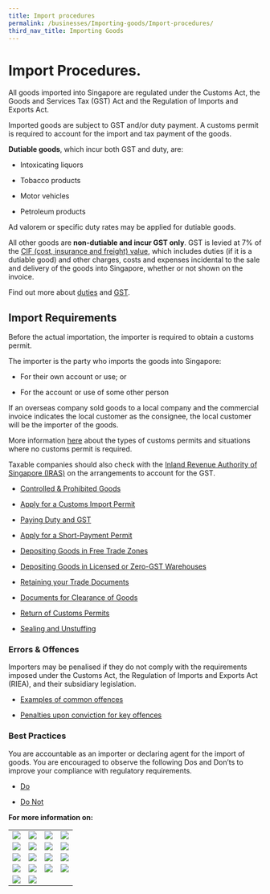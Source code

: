 ```yaml
---
title: Import procedures
permalink: /businesses/Importing-goods/Import-procedures/
third_nav_title: Importing Goods
---
```



# Import Procedures.

All goods imported into Singapore are regulated under the Customs Act, the Goods and Services Tax (GST) Act and the Regulation of Imports and Exports Act.

Imported goods are subject to GST and/or duty payment. A customs permit is required to account for the import and tax payment of the goods.

**Dutiable goods**, which incur both GST and duty, are:

-   Intoxicating liquors
    
-   Tobacco products
    
-   Motor vehicles
    
-   Petroleum products
    

Ad valorem or specific duty rates may be applied for dutiable goods.

All other goods are **non-dutiable and incur GST only**. GST is levied at 7% of the [CIF (cost, insurance and freight) value](https://www.customs.gov.sg/businesses/valuation-duties-taxes--fees/establishing-customs-value-for-imports/establishing-the-customs-value#CIF), which includes duties (if it is a dutiable good) and other charges, costs and expenses incidental to the sale and delivery of the goods into Singapore, whether or not shown on the invoice.

Find out more about [duties](https://www.customs.gov.sg/businesses/valuation-duties-taxes--fees/duties-and-dutiable-goods) and [GST](https://www.customs.gov.sg/businesses/valuation-duties-taxes--fees/goods-and-services-tax-gst).

## Import Requirements

Before the actual importation, the importer is required to obtain a customs permit.

The importer is the party who imports the goods into Singapore:

-   For their own account or use; or
    
-   For the account or use of some other person
    

If an overseas company sold goods to a local company and the commercial invoice indicates the local customer as the consignee, the local customer will be the importer of the goods.

More information [here](https://www.customs.gov.sg/businesses/importing-goods/import-procedures/types-of-import-permits) about the types of customs permits and situations where no customs permit is required.

Taxable companies should also check with the [Inland Revenue Authority of Singapore (IRAS)](http://www.iras.gov.sg/) on the arrangements to account for the GST.

-   [Controlled & Prohibited Goods](https://www.customs.gov.sg/businesses/importing-goods/import-procedures#item-heading-898a69d8-8e78-44d2-8ee2-87041946b930)
    
-   [Apply for a Customs Import Permit](https://www.customs.gov.sg/businesses/importing-goods/import-procedures#item-heading-c578e2d1-2bca-4d0b-a2bd-9b64de126a2b)
    
-   [Paying Duty and GST](https://www.customs.gov.sg/businesses/importing-goods/import-procedures#item-heading-67f87b0e-0b61-493b-96fd-bd74751245f1)
    
-   [Apply for a Short-Payment Permit](https://www.customs.gov.sg/businesses/importing-goods/import-procedures#item-heading-59d7db6c-1fe4-494a-90ec-afd5d4c54b90)
    
-   [Depositing Goods in Free Trade Zones](https://www.customs.gov.sg/businesses/importing-goods/import-procedures#item-heading-891c760d-7388-4799-bb05-0a8eb371f7ae)
    
-   [Depositing Goods in Licensed or Zero-GST Warehouses](https://www.customs.gov.sg/businesses/importing-goods/import-procedures#item-heading-25b4d8c4-af06-42a2-88c2-851ff8fb4825)
    
-   [Retaining your Trade Documents](https://www.customs.gov.sg/businesses/importing-goods/import-procedures#item-heading-080ecec3-4848-4f18-bcb9-85bf9d8a5cf5)
    
-   [Documents for Clearance of Goods](https://www.customs.gov.sg/businesses/importing-goods/import-procedures#item-heading-8fe9bf78-8660-4c8b-bc7a-28749e2d9818)
    
-   [Return of Customs Permits](https://www.customs.gov.sg/businesses/importing-goods/import-procedures#item-heading-1065f548-1e05-45fa-a822-4174ed98ea22)
    
-   [Sealing and Unstuffing](https://www.customs.gov.sg/businesses/importing-goods/import-procedures#item-heading-dedfa89c-626d-429e-979b-396a58ac2278)
    

### Errors & Offences

Importers may be penalised if they do not comply with the requirements imposed under the Customs Act, the Regulation of Imports and Exports Act (RIEA), and their subsidiary legislation.

-   [Examples of common offences](https://www.customs.gov.sg/businesses/importing-goods/import-procedures#item-heading-2bb4b9b7-75d1-4ad8-9822-39995927d43a)
    
-   [Penalties upon conviction for key offences](https://www.customs.gov.sg/businesses/importing-goods/import-procedures#item-heading-53fb92b5-d454-4966-b3da-f8db3e1b6209)
    

### Best Practices

You are accountable as an importer or declaring agent for the import of goods. You are encouraged to observe the following Dos and Don’ts to improve your compliance with regulatory requirements.

-   [Do](https://www.customs.gov.sg/businesses/importing-goods/import-procedures#item-heading-4e4371fb-60fd-4833-9b6f-d3872a1db570)
    
-   [Do Not](https://www.customs.gov.sg/businesses/importing-goods/import-procedures#item-heading-0af99a9a-7749-4e30-b287-a397224d2fa7)

**For more information on:**

|  |  |  |  |
|--|--|--|--|
| [![](https://lh3.googleusercontent.com/KzGRLcYiCL6BDEPQv1V_C55bMrG2ps2bKCFOhr8s5681Es5vNK6jXlpteHxmlhs9nwfj-6zlQiE5C45SrOUJDSE-X7UleqYXgGR6BF4yTtWQhgj6THdFBSPRUApyeXM9Z8AUWDMW15lcMR1x4A)](https://www.customs.gov.sg/businesses/importing-goods/import-procedures/hand-carried-temporary-imported-goods)  |  [![](https://lh5.googleusercontent.com/QMstxJljD3BfzcoexzQYRLb3z_6rsuvaEpv-bnkPz-9NFmHDBU3UyXXu91Khozv2CxbbOqhPNnP-P9bQcnGtzPF1-jRLrPRy4bv6gJ-ANdNFQ6N-kj6-uR1R2dcDFbsKNXidi1N86SJ2410n6Q)](https://www.customs.gov.sg/businesses/importing-goods/import-procedures/types-of-import-permits) | [![](https://lh6.googleusercontent.com/S9rSYD-dzdeondzIKecvNLjZrZh6QRPusGB3kW7A1V84xAMKgh3cRp6yYIl__KuvcJXY2BaCZtp1XD560U7rqym2LB0nt6lwL_sP9dAO_8PcqwCfs9EM9hP-VW1Mk4zU_mkrxc_7isn3x-0Iyw)](https://www.customs.gov.sg/businesses/importing-goods/import-procedures/permit-validity-and-error-messages) |  [![](https://lh4.googleusercontent.com/wYvsWCMk80TcqWQfooScs_WfzqA9A8glw8SEKc3EwEzBmEQI0zogTh9Fh48xMN2Kvh_UvW0JDxdhsAwJsr_Y_jhsab0hfhWypR5MVHQA7vAYCmHIWvfrstyoZ2ZCAK7IUUc8N7222EMzPPQovg)](https://www.customs.gov.sg/businesses/importing-goods/import-procedures/permit-amendments-and-cancellation)|
| [![](https://lh5.googleusercontent.com/0ssK8vcRbIt8Ia5MJnyTcNJ-nToSdpw-QhiGVcnyjl_GNb8d1lvsFmiF7otFSUE-vc-ltI54sfqnAiNUFDPPQXI4qty74W-zskob7hawkF1ne5-E8L3hv88PZclTeOx25PTuV0dnIEhm0-YpXw)](https://www.customs.gov.sg/businesses/importing-goods/import-procedures/claiming-preferential-tariff-treatment-for-dutiable-imports)  | [![](https://lh5.googleusercontent.com/HAN9g8z6I1SP5WE334kpPLEJe4ACibDXTdb1QaosVonQIabwud1_mienFL1f8Q9E0gSy7DXAocVfvibyx6iu2SI-fhYnGjFNM2lo_2Xw4jvyB01xEPDiYLUobDF3hP--3_9zTroun-TFz7QIVw)](https://www.customs.gov.sg/businesses/importing-goods/import-procedures/importing-trade-samples)  | [![](https://lh5.googleusercontent.com/m9klaVutMBf9cZAcXFkH8bgE20v2PvO1eTuWmU4mk0tUr1qyt_zxR1oDvGt7nQ3kGemDKqeo39gEsZw54xlQKKBmxTiQ-IxBNXUfsmPciaZzzjFYc69yJMrR8GZeov9i6ZJeoRCSbe1a3KyHMA)](https://www.customs.gov.sg/businesses/importing-goods/import-procedures/importing-by-post-or-courier-service) | [![](https://lh3.googleusercontent.com/GlaFsk7jsTawnN6uyumsxqWosdeDDP3A0IU4U1TP9je_gAt7KpOWOhVj7cdTb7a-HGrdw0zwrlCxX7s7FU-UNKJcNuWpiH7UkJ6AJJ9TP6a08dFE8p6SOv5RovDNLFKEJ9KU-QzS_4_ughwmaQ)](https://www.customs.gov.sg/businesses/importing-goods/import-procedures/importing-of-pets-for-commercial-purpose) |
| [![](https://lh4.googleusercontent.com/S8Vywk-hT99RHqf6NqGRGVViKBF1VrR6aiNTA7b08zLpPB8peeCGXWsLbw-O7VRoNTvlyRcy2pmYbqsuRK125g3bzXJcfB9qh4_uDigd66W0F9mkliq3w1H65w03KoTlKQLjTPmPt5uhm5dC-g)](https://www.customs.gov.sg/businesses/importing-goods/import-procedures/importing-of-personal-pets)  | [![](https://lh6.googleusercontent.com/6B6VQPDPL4yfKM6UKYdBxT9cQHo6teULfNZ53nV1fJ8axJrudJ58_kpDqnqorrnZGqGljkHdxD2Vz8TAdf8zMtQB9P2uUOpHhZz_tIbDfaqG_DdPNy10qJ_P_5w5HwNEQdBkjZnwRkENzRPshg)](https://www.customs.gov.sg/businesses/importing-goods/import-procedures/importing-investment-precious-metals-ipms) | [![](https://lh3.googleusercontent.com/lhGBOcUJb-Q-I6qF1LlZ12ID1SqDfq8sE7rIVz5OYiiIkx0xMzeuOOt7PLFLr2cr1qX7xgZN3wFVjSHT0lL9m65iq22LDsd1ZLQmICOUHXcmWiT3Z845tM31Hp-A3H-w7hM_FqjscQCT3WH4mg)](https://www.customs.gov.sg/businesses/importing-goods/import-procedures/importing-medical-products-and-therapeutic-products-for-clinical-trials) | [![](https://lh6.googleusercontent.com/MUdJqiNEb87OdjAjaHqQRdDl--KCAYPqrhMe_lUrO6MJIWewmvbR8WnFgDbKPgeMLwxFapdi0UrOUPI1MiNWOljLS89DzjI2ZUcZKqLDYERVFS4ZobgpMPGZsDQ0jNUhLaIMoZaqHXYI2ZnaaQ)](https://www.customs.gov.sg/businesses/importing-goods/import-procedures/importing-duty-exempted-motor-vehicles-and-gst-exempted-boats) |
| [![](https://lh3.googleusercontent.com/0uP9PEldi5tbjWmWOjqahNMPRuY3G8WUAVtFJp21brBBPgZgoLE-k45oubAxr2XoHnnqA_suyp-7ki1BhsrP_4PsDyMfB_fKeIi1ytAfzN3smOetKnlNwTZ4_EyZoy_g3fIGSSwtAO5yig7rhg)](https://www.customs.gov.sg/businesses/importing-goods/import-procedures/importing-empty-freight-containers-pallets-and-packing) |  [![](https://lh6.googleusercontent.com/t4o_QHXrLiS96-gJiVQAimSQWk3HWU6ijXDMmzprj1EMHAsUrRNbzPVcKXu6jZr5X3jfeZNlTQAkIQJVZ64V6If7JZHwB4k_MPkFkOMixbytTds-MsTMVzjkyoUUVRrTqfMj3knSRZl6qJ4jbQ)](https://www.customs.gov.sg/businesses/importing-goods/import-procedures/importing-empty-freight-containers-pallets-and-packing) | [![](https://lh4.googleusercontent.com/9uvWpc0Sm4CaYoc6k8d3wd0EaoKHM3lOeeBXY0qHY4PiGOyxBSSRGfoIl4AHGoAjKlnQ6hVXJqJTDPkP2rWbHVOvOQaNy6XxCEnSeRZG7zWj0j7mhxNR_mREei9oR126_anRDpYah3GeLsoxfw)](https://www.customs.gov.sg/businesses/importing-goods/import-procedures/importing-goods-for-destruction) | [![](https://lh5.googleusercontent.com/vl5V7lshRA0v-YxrN_P3XcTFeAIoNxgV3OB0oJXYVstLnBtU3fNpBihyaBsxzVtkInEIKD_zrJyWEz14B4lY5ypRCTAWGL3RYtHGKnM1kB3wMn9Wo6GJ0BLAuVRhZ_NK3a9I9cnwxCeS2anfMg)](https://www.customs.gov.sg/businesses/importing-goods/import-procedures/re-importing-shut-out-goods) |
| [![](https://lh3.googleusercontent.com/yKlu22yL0nOj5PbMgGnO5eDRU-XCk5YW3ZYBT2-iLOZykiCzkOGYCof8O8SUyMVYmPejAKi1UNoyTqTVyxpPDVf92y14eDRObJ3Cudxe0zsfiLHyKgt1VarxQ8uls267qrye_KCBUk0vfbVjpQ)](https://www.customs.gov.sg/businesses/importing-goods/import-procedures/re-importing-of-goods-sent-overseas-for-activities)  | [![](https://lh5.googleusercontent.com/VGAqTgWLBQ-5Y9czav1dY9-aXll0qOov6nN_YWww1VB6vcbAsi8gsHsQJE6ClIN337SFWOFC7qcgaNHBPVKW6wkNWb9VGsj2Iz54-YL8PX90vhvqg2-ok7wzOe3z3JFOblI84Fq3Or9mn8Bp-Q)](https://www.customs.gov.sg/businesses/importing-goods/import-procedures/importing-used-household-articles-and-personal-effects) |  |  |


